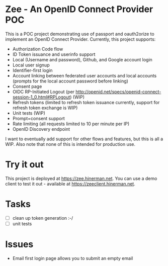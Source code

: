 # Zee - An OpenID Connect Provider POC
This is a POC project demonstrating use of passport and oauth2orize to implement an OpenID Connect Provider. Currently, this project supports:
- Authorization Code flow
- ID Token issuance and userinfo support
- Local (Username and password), Github, and Google account login
- Local user signup
- Identifier-first login
- Account linking between federated user accounts and local accounts (prompts for the local account password before linking)
- Consent page
- OIDC RP-Initiated Logout (per http://openid.net/specs/openid-connect-session-1_0.html#RPLogout) (WIP)
- Refresh tokens (limited to refresh token issuance currently, support for refresh token exchange is WIP)
- Unit tests (WIP)
- Prompt=consent support
- Rate limiting (all requests limited to 10 per minute per IP)
- OpenID Discovery endpoint

I want to eventually add support for other flows and features, but this is all a WIP. Also note that none of this is intended for production use.

# Try it out

This project is deployed at https://zee.hinerman.net. You can use a demo client to test it out - available at https://zeeclient.hinerman.net.

# Tasks

- [ ] clean up token generation :-/
- [ ] unit tests

# Issues

- Email first login page allows you to submit an empty email